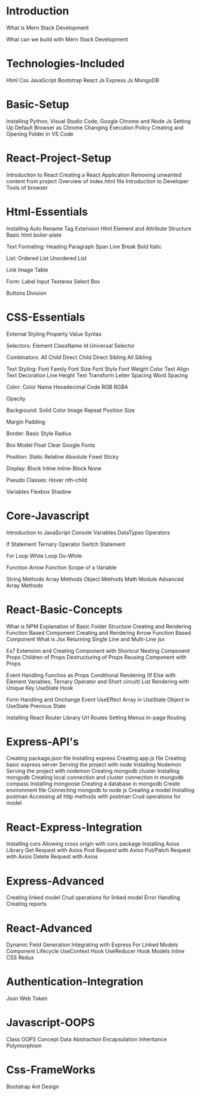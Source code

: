 # Introduction

What is Mern Stack Development

What can we build with Mern Stack Development

# Technologies-Included

Html
Css
JavaScript
Bootstrap
React Js
Express Js
MongoDB


# Basic-Setup

Installing Python, Visual Studio Code, Google Chrome and Node Js
Setting Up Default Browser as Chrome
Changing Execution Policy
Creating and Opening Folder in VS Code


# React-Project-Setup

Introduction to React
Creating a React Application
Removing unwanted content from project
Overview of index.html file
Introduction to Developer Tools of browser


# Html-Essentials

Installing Auto Rename Tag Extension
Html Element and Attribute Structure
Basic html boiler-plate

Text Formating:
    Heading
    Paragraph
    Span
    Line Break
    Bold
    Italic

List:
    Ordered List
    Unordered List

Link
Image
Table

Form:
    Label
    Input
    Textarea
    Select Box

Buttons
Division


# CSS-Essentials

External Styling
Property Value Syntax

Selectors:
    Element
    ClassName
    Id
    Universal Selector

Combinators:
    All Child
    Direct Child
    Direct Sibling
    All Sibling

Text Styling:
    Font Family
    Font Size
    Font Style
    Font Weight
    Color
    Text Align
    Text Decoration
    Line Height
    Text Transform
    Letter Spacing
    Word Spacing

Color:
    Color Name
    Hexadecimal Code
    RGB
    RGBA

Opacity

Background:
    Solid Color
    Image
    Repeat
    Position
    Size

Margin
Padding

Border:
    Basic Style
    Radius

Box Model
Float
Clear
Google Fonts

Position:
    Static
    Relative
    Absolute
    Fixed
    Sticky

Display:
    Block
    Inline
    Inline-Block
    None

Pseudo Classes:
    Hover
    nth-child

Variables
Flexbox
Shadow


# Core-Javascript

Introduction to JavaScript
Console
Variables
DataTypes
Operators

If Statement
Ternary Operator
Switch Statement

For Loop
While Loop
Do-While

Function
Arrow Function
Scope of a Variable

String Methods
Array Methods
Object Methods
Math Module
Advanced Array Methods


# React-Basic-Concepts

What is NPM
Explanation of Basic Folder Structure
Creating and Rendering Function Based Component
Creating and Rendering Arrow Function Based Component
What is Jsx
Returning Single Line and Multi-Line jsx

Es7 Extension and Creating Component with Shortcut
Nesting Component
Props
Children of Props
Destructuring of Props
Reusing Component with Props

Event Handling
Functios as Props
Conditional Rendering (If Else with Element Variables, Ternary Operator and Short circuit)
List Rendering with Unique Key
UseState Hook

Form Handling and Onchange Event
UseEffect
Array in UseState
Object in UseState
Previous State

Installing React Router Library
Url Routes
Setting Menus
In-page Routing


# Express-API's

Creating package.json file
Installing express
Creating app.js file
Creating basic express server
Serving the project with node
Installing Nodemon
Serving the project with nodemon
Creating mongodb cluster
Installing mongodb
Creating local connection and cluster connection in mongodb compass
Installing mongoose
Creating a database in mongodb
Create environment file 
Connecting mongodb to node js
Creating a model
Installing postman
Accessing all http methods with postman
Crud operations for model


# React-Express-Integration

Installing cors
Allowing cross origin with cors package
Installing Axios Library
Get Request with Axios
Post Request with Axios
Put/Patch Request with Axios
Delete Request with Axios


# Express-Advanced

Creating linked model
Crud operations for linked model
Error Handling
Creating reports


# React-Advanced

Dynamic Field Generation
Integrating with Express For Linked Models
Component Lifecycle
UseContext Hook
UseReducer Hook
Models
Inline CSS
Redux

# Authentication-Integration

Json Web Token


# Javascript-OOPS

Class
OOPS Concept
Data Abstraction
Encapsulation
Inheritance
Polymorphism


# Css-FrameWorks

Bootstrap
Ant Design